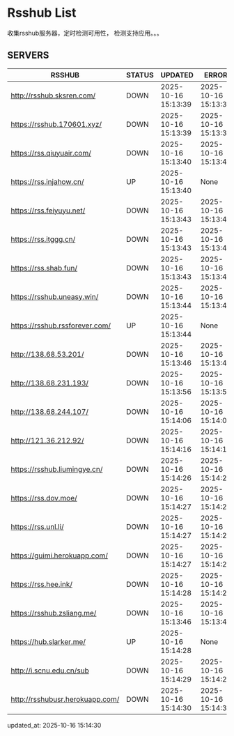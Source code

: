 # Rsshub List

收集rsshub服务器，定时检测可用性， 检测支持应用。。。


## SERVERS

|  RSSHUB   | STATUS  | UPDATED  | ERROR  | TWITTER |  
|  ----  | ----  | ----  | ----  | ---- |  
| http://rsshub.sksren.com/ | DOWN | 2025-10-16 15:13:39 | 2025-10-16 15:13:39 |  
| https://rsshub.170601.xyz/ | DOWN | 2025-10-16 15:13:39 | 2025-10-16 15:13:39 |  
| https://rss.qiuyuair.com/ | DOWN | 2025-10-16 15:13:40 | 2025-10-16 15:13:40 |  
| https://rss.injahow.cn/ | UP | 2025-10-16 15:13:40 | None ||  
| https://rss.feiyuyu.net/ | DOWN | 2025-10-16 15:13:43 | 2025-10-16 15:13:43 |  
| https://rss.itggg.cn/ | DOWN | 2025-10-16 15:13:43 | 2025-10-16 15:13:43 |  
| https://rss.shab.fun/ | DOWN | 2025-10-16 15:13:43 | 2025-10-16 15:13:43 |  
| https://rsshub.uneasy.win/ | DOWN | 2025-10-16 15:13:44 | 2025-10-16 15:13:44 |  
| https://rsshub.rssforever.com/ | UP | 2025-10-16 15:13:44 | None ||  
| http://138.68.53.201/ | DOWN | 2025-10-16 15:13:46 | 2025-10-16 15:13:46 |  
| http://138.68.231.193/ | DOWN | 2025-10-16 15:13:56 | 2025-10-16 15:13:56 |  
| http://138.68.244.107/ | DOWN | 2025-10-16 15:14:06 | 2025-10-16 15:14:06 |  
| http://121.36.212.92/ | DOWN | 2025-10-16 15:14:16 | 2025-10-16 15:14:16 |  
| https://rsshub.liumingye.cn/ | DOWN | 2025-10-16 15:14:26 | 2025-10-16 15:14:26 |  
| https://rss.dov.moe/ | DOWN | 2025-10-16 15:14:27 | 2025-10-16 15:14:27 |  
| https://rss.unl.li/ | DOWN | 2025-10-16 15:14:27 | 2025-10-16 15:14:27 |  
| https://guimi.herokuapp.com/ | DOWN | 2025-10-16 15:14:27 | 2025-10-16 15:14:27 |  
| https://rss.hee.ink/ | DOWN | 2025-10-16 15:14:28 | 2025-10-16 15:14:28 |  
| https://rsshub.zsliang.me/ | DOWN | 2025-10-16 15:13:46 | 2025-10-16 15:13:46 |  
| https://hub.slarker.me/ | UP | 2025-10-16 15:14:28 | None ||  
| http://i.scnu.edu.cn/sub | DOWN | 2025-10-16 15:14:29 | 2025-10-16 15:14:29 |  
| http://rsshubusr.herokuapp.com/ | DOWN | 2025-10-16 15:14:30 | 2025-10-16 15:14:30 |  
  

updated_at: 2025-10-16 15:14:30  
